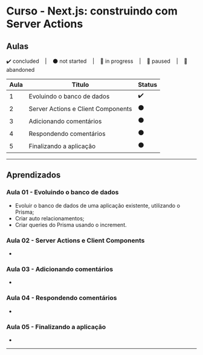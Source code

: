 # Curso - Next.js: construindo com Server Actions

## Aulas
<p>
  ✔️ concluded &nbsp;&nbsp;&nbsp;|&nbsp;&nbsp;&nbsp;
  ⚫ not started &nbsp;&nbsp;&nbsp;|&nbsp;&nbsp;&nbsp;
  🔵 in progress &nbsp;&nbsp;&nbsp;|&nbsp;&nbsp;&nbsp;
  🔶 paused &nbsp;&nbsp;&nbsp;|&nbsp;&nbsp;&nbsp;
  🔴 abandoned 
</p>

| Aula | Titulo | Status |
| --- | --- | --- |
| 1 | Evoluindo o banco de dados  | ✔️ |
| 2 | Server Actions e Client Components | ⚫ |
| 3 | Adicionando comentários | ⚫ |
| 4 | Respondendo comentários | ⚫ |
| 5 | Finalizando a aplicação | ⚫ |

---

## Aprendizados

### Aula 01 - Evoluindo o banco de dados 
<ul>
  <li>Evoluir o banco de dados de uma aplicação existente, utilizando o Prisma;</li>
  <li>Criar auto relacionamentos;</li>
  <li>Criar queries do Prisma usando o increment.</li>
</ul>

### Aula 02 - Server Actions e Client Components
<ul>
  <li></li>
</ul>

### Aula 03 - Adicionando comentários
<ul>
  <li></li>
</ul>

### Aula 04 - Respondendo comentários
<ul>
  <li></li>
</ul>

### Aula 05 - Finalizando a aplicação
<ul>
  <li></li>
</ul>

---

<!-- ## 🎯 Projeto desenvolvido
Este é o screenshot do projeto que foi desenvolvido durante o curso:

<p align="center">
  <img alt="Miniatura da imagem do projeto"src="../../.github/thumbs/preview.jpg">
</p> -->